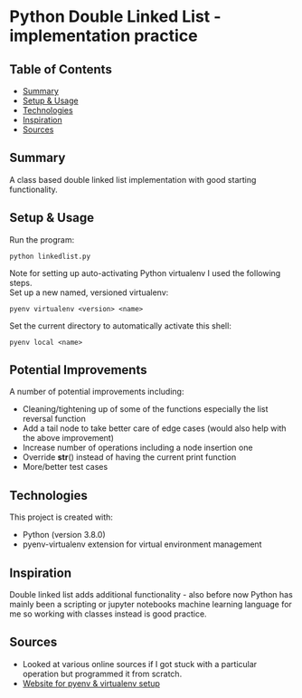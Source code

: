 # Python Double Linked List - implementation practice

## Table of Contents
* [Summary](#summary)
* [Setup & Usage](#setup-&-usage)
* [Technologies](#technologies)
* [Inspiration](#inspiration)
* [Sources](#sources)

## Summary
A class based double linked list implementation with good starting functionality.

## Setup & Usage
Run the program:
```
python linkedlist.py
```
Note for setting up auto-activating Python virtualenv I used the following steps.\
Set up a new named, versioned virtualenv:
```
pyenv virtualenv <version> <name>
```
Set the current directory to automatically activate this shell:
```
pyenv local <name>
```

## Potential Improvements
A number of potential improvements including:
* Cleaning/tightening up of some of the functions especially the list reversal function
* Add a tail node to take better care of edge cases (would also help with the above improvement)
* Increase number of operations including a node insertion one
* Override __str__() instead of having the current print function
* More/better test cases

## Technologies
This project is created with:
* Python (version 3.8.0)
* pyenv-virtualenv extension for virtual environment management

## Inspiration
Double linked list adds additional functionality - also before now Python has mainly been a scripting or jupyter notebooks machine learning language for me so working with classes instead is good practice.

## Sources
 * Looked at various online sources if I got stuck with a particular operation but programmed it from scratch.
* [Website for pyenv & virtualenv setup](https://towardsdatascience.com/managing-virtual-environment-with-pyenv-ae6f3fb835f8)